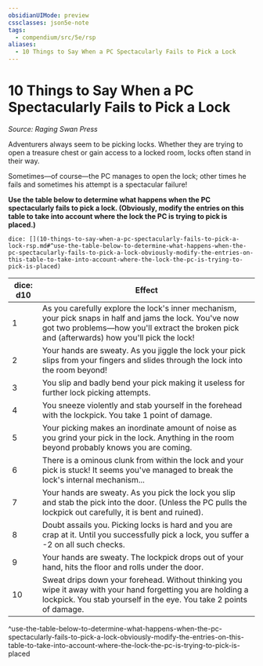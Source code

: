```yaml
---
obsidianUIMode: preview
cssclasses: json5e-note
tags:
  - compendium/src/5e/rsp
aliases:
  - 10 Things to Say When a PC Spectacularly Fails to Pick a Lock
---
```

# 10 Things to Say When a PC Spectacularly Fails to Pick a Lock
*Source: Raging Swan Press* 

Adventurers always seem to be picking locks. Whether they are trying to open a treasure chest or gain access to a locked room, locks often stand in their way.

Sometimes—of course—the PC manages to open the lock; other times he fails and sometimes his attempt is a spectacular failure!

**Use the table below to determine what happens when the PC spectacularly fails to pick a lock. (Obviously, modify the entries on this table to take into account where the lock the PC is trying to pick is placed.)**

`dice: [](10-things-to-say-when-a-pc-spectacularly-fails-to-pick-a-lock-rsp.md#^use-the-table-below-to-determine-what-happens-when-the-pc-spectacularly-fails-to-pick-a-lock-obviously-modify-the-entries-on-this-table-to-take-into-account-where-the-lock-the-pc-is-trying-to-pick-is-placed)`

| dice: d10 | Effect |
|-----------|--------|
| 1 | As you carefully explore the lock's inner mechanism, your pick snaps in half and jams the lock. You've now got two problems—how you'll extract the broken pick and (afterwards) how you'll pick the lock! |
| 2 | Your hands are sweaty. As you jiggle the lock your pick slips from your fingers and slides through the lock into the room beyond! |
| 3 | You slip and badly bend your pick making it useless for further lock picking attempts. |
| 4 | You sneeze violently and stab yourself in the forehead with the lockpick. You take 1 point of damage. |
| 5 | Your picking makes an inordinate amount of noise as you grind your pick in the lock. Anything in the room beyond probably knows you are coming. |
| 6 | There is a ominous clunk from within the lock and your pick is stuck! It seems you've managed to break the lock's internal mechanism... |
| 7 | Your hands are sweaty. As you pick the lock you slip and stab the pick into the door. (Unless the PC pulls the lockpick out carefully, it is bent and ruined). |
| 8 | Doubt assails you. Picking locks is hard and you are crap at it. Until you successfully pick a lock, you suffer a -2 on all such checks. |
| 9 | Your hands are sweaty. The lockpick drops out of your hand, hits the floor and rolls under the door. |
| 10 | Sweat drips down your forehead. Without thinking you wipe it away with your hand forgetting you are holding a lockpick. You stab yourself in the eye. You take 2 points of damage. |
^use-the-table-below-to-determine-what-happens-when-the-pc-spectacularly-fails-to-pick-a-lock-obviously-modify-the-entries-on-this-table-to-take-into-account-where-the-lock-the-pc-is-trying-to-pick-is-placed
